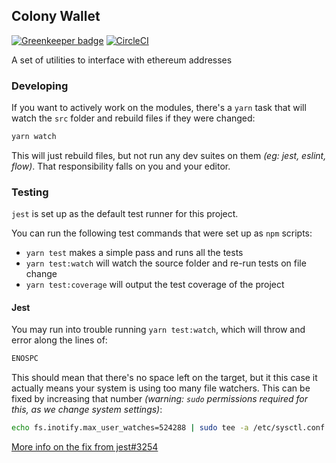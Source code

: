 ## Colony Wallet

[![Greenkeeper badge](https://badges.greenkeeper.io/JoinColony/colony-wallet.svg?token=114044dbcad9f33395dffb9087c3e665bf5862cf49f66dd9d03d808663aa72bc&ts=1518703816619)](https://greenkeeper.io/) [![CircleCI](https://circleci.com/gh/JoinColony/colony-wallet/tree/master.svg?style=shield&circle-token=b465d9d46f98d87d322ef5fe438dd3aa4936cc80)](https://circleci.com/gh/JoinColony/colony-wallet/tree/master)

A set of utilities to interface with ethereum addresses

### Developing

If you want to actively work on the modules, there's a `yarn` task that will watch the `src` folder and rebuild files if they were changed:

```bash
yarn watch
```

This will just rebuild files, but not run any dev suites on them _(eg: jest, eslint, flow)_. That responsibility falls on you and your editor.

### Testing

`jest` is set up as the default test runner for this project.

You can run the following test commands that were set up as `npm` scripts:
- `yarn test` makes a simple pass and runs all the tests
- `yarn test:watch` will watch the source folder and re-run tests on file change
- `yarn test:coverage` will output the test coverage of the project

#### Jest

You may run into trouble running `yarn test:watch`, which will throw and error along the lines of:

```bash
ENOSPC
```
This should mean that there's no space left on the target, but it this case it actually means your system is using too many file watchers.
This can be fixed by increasing that number _(warning: `sudo` permissions required for this, as we change system settings)_:

```bash
echo fs.inotify.max_user_watches=524288 | sudo tee -a /etc/sysctl.conf && sudo sysctl -p
```

[More info on the fix from jest#3254](https://github.com/facebook/jest/issues/3254#issuecomment-297214395)
